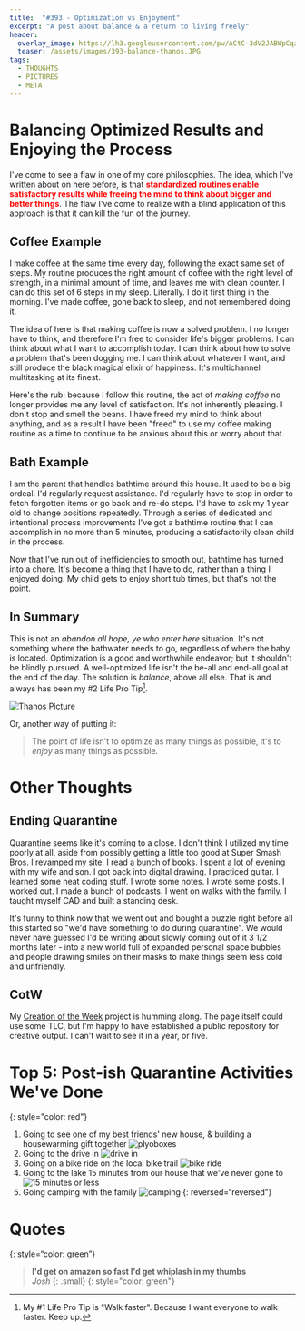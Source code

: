 ```yaml
---
title:  "#393 - Optimization vs Enjoyment"
excerpt: "A post about balance & a return to living freely"
header:
  overlay_image: https://lh3.googleusercontent.com/pw/ACtC-3dV2JABWpCqz6Bk5Zf9JmC2-Zz1livf2eVX1pQcBfgPSRH6O9DawG2GcwPKGxnXFTKJAVVYrJ2E0lmR5ssxNbD7WmyhBUTVRHzJaeV7muo4NkI6C5stmKIQbS3hRCMYLOnj0U8hPn9hQbgz6fndfXLEjA=w900
  teaser: /assets/images/393-balance-thanos.JPG
tags:
  - THOUGHTS
  - PICTURES
  - META
---
```


# Balancing Optimized Results and Enjoying the Process
I've come to see a flaw in one of my core philosophies. The idea, which I've written about on here before, is that <span style="color: red">**standardized routines enable satisfactory results while freeing the mind to think about bigger and better things**</span>. The flaw I've come to realize with a blind application of this approach is that it can kill the fun of the journey.

## Coffee Example 
I make coffee at the same time every day, following the exact same set of steps. My routine produces the right amount of coffee with the right level of strength, in a minimal amount of time, and leaves me with clean counter. I can do this set of 6 steps in my sleep. Literally. I do it first thing in the morning. I've made coffee, gone back to sleep, and not remembered doing it.

The idea of here is that making coffee is now a solved problem. I no longer have to think, and therefore I'm free to consider life's bigger problems. I can think about what I want to accomplish today. I can think about how to solve a problem that's been dogging me. I can think about whatever I want, and still produce the black magical elixir of happiness. It's multichannel multitasking at its finest.

Here's the rub: because I follow this routine, the act of *making coffee* no longer provides me any level of satisfaction. It's not inherently pleasing. I don't stop and smell the beans. I have freed my mind to think about anything, and as a result I have been "freed" to use my coffee making routine as a time to continue to be anxious about this or worry about that. 

## Bath Example
I am the parent that handles bathtime around this house. It used to be a big ordeal. I'd regularly request assistance. I'd regularly have to stop in order to fetch forgotten items or go back and re-do steps. I'd have to ask my 1 year old to change positions repeatedly. Through a series of dedicated and intentional process improvements I've got a bathtime routine that I can accomplish in no more than 5 minutes, producing a satisfactorily clean child in the process.

Now that I've run out of inefficiencies to smooth out, bathtime has turned into a chore. It's become a thing that I have to do, rather than a thing I enjoyed doing. My child gets to enjoy short tub times, but that's not the point.

## In Summary

This is not an *abandon all hope, ye who enter here* situation. It's not something where the bathwater needs to go, regardless of where the baby is located. Optimization is a good and worthwhile endeavor; but it shouldn't be blindly pursued. A well-optimized life isn't the be-all and end-all goal at the end of the day. The solution is *balance*, above all else. That is and always has been my #2 Life Pro Tip[^1]. 

![Thanos Picture]({{site.url}}{{site.baseurl}}/assets/images/393-balance-thanos.JPG)

Or, another way of putting it:

> The point of life isn't to optimize as many things as possible, it's to *enjoy* as many things as possible.

# Other Thoughts  
## Ending Quarantine
Quarantine seems like it's coming to a close. I don't think I utilized my time poorly at all, aside from possibly getting a little too good at Super Smash Bros. I revamped my site. I read a bunch of books. I spent a lot of evening with my wife and son. I got back into digital drawing. I practiced guitar. I learned some neat coding stuff. I wrote some notes. I wrote some posts. I worked out. I made a bunch of podcasts. I went on walks with the family. I taught myself CAD and built a standing desk.

It's funny to think now that we went out and bought a puzzle right before all this started so "we'd have something to do during quarantine". We would never have guessed I'd be writing about slowly coming out of it 3 1/2 months later - into a new world full of expanded personal space bubbles and people drawing smiles on their masks to make things seem less cold and unfriendly.

## CotW
My [Creation of the Week]({{site.url}}{{site.baseurl}}/creations/) project is humming along. The page itself could use some TLC, but I'm happy to have established a public repository for creative output. I can't wait to see it in a year, or five.

# Top 5: Post-ish Quarantine Activities We've Done
{: style="color: red"}
1. Going to see one of my best friends' new house, & building a housewarming gift together ![plyoboxes](https://lh3.googleusercontent.com/pw/ACtC-3cgAJuRyFpLwA_PNtsmOOlyXC8chvTiShj8sYuT76aTflgA9oLjiCvSC26O7gQOYoDOKuuzOq0ANJ2pAFQjWgX2nhJWqaRAMH-YwANhdSy4EeOXkfzGa2xxOGgVbQvHDK3GBEyobi4932sIdArSHEUzKg=h600)
2. Going to the drive in ![drive in](https://lh3.googleusercontent.com/pw/ACtC-3fs5mV5p2KHdUVXAKFi74cVFWygxHSa-l6CLBgsuhj976fURrPeTna4Jthyjue4AW4rCJxMFIw1KBIieJTIjIafYAEYFl_5tjkGrFzpl8lnozUTvR-VwLza4e6cbSxhEef5kFQrRl-2_wNRdcKSxghZ4A=w600)
3. Going on a bike ride on the local bike trail ![bike ride](https://lh3.googleusercontent.com/pw/ACtC-3ctEOtjGQ1VlV2BtIvDrA56UwAZl9aUum4uzSgAXe0WNw-cf4jRWb_bHex5LCk3aZpuhF5wW2aW0z33ApZD8RqRFfUbBEZSIGLvT3p33iTfiTsr3GmYz0CjjTaARqu6CijUGiqnCq0S8lZzonHc2nY10A=w600) 
4. Going to the lake 15 minutes from our house that we've never gone to ![15 minutes or less](https://lh3.googleusercontent.com/pw/ACtC-3fgvJKGUfSPdG1wuw3UL7CyPzLViqjIvfkMEURoWhMHMlstH38Nwb0eXfN5fm9-z-DdOOiEgwfDY0_jhnb2fE2ajxVb5dQ71jHHqOO1iIVx8dYvyeVfzrvfw3UufGect4OR7IIBKS2gb-TjM0q9_Ow4Ow=w600)
5. Going camping with the family ![camping](https://lh3.googleusercontent.com/pw/ACtC-3dV2JABWpCqz6Bk5Zf9JmC2-Zz1livf2eVX1pQcBfgPSRH6O9DawG2GcwPKGxnXFTKJAVVYrJ2E0lmR5ssxNbD7WmyhBUTVRHzJaeV7muo4NkI6C5stmKIQbS3hRCMYLOnj0U8hPn9hQbgz6fndfXLEjA=w600)
{: reversed=“reversed”}

# Quotes
{: style=“color: green”}
> **I'd get on amazon so fast I'd get whiplash in my thumbs**  
<cite>Josh</cite>
{: .small}
{: style="color: green"}

[^1]: My #1 Life Pro Tip is "Walk faster". Because I want everyone to walk faster. Keep up.